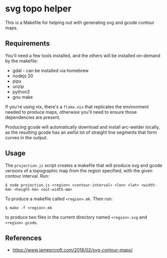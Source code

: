 
# svg topo helper

This is a Makefile for helping out with generating svg and gcode contour maps.

## Requirements

You'll need a few tools installed, and the others will be installed on-demand by
the makefile:

* gdal - can be installed via homebrew
* nodejs 20
* pipx
* unzip
* python3
* gnu make

If you're using nix, there's a `flake.nix` that replicates the environment
needed to produce maps, otherwise you'll need to ensure those dependencies are
present.

Producing gcode will automatically download and install arc-welder locally, as
the resulting gcode has an awful lot of straight line segments that form curves
in the output.

## Usage

The `projection.js` script creates a makefile that will produce svg and gcode
versions of a topographic map from the region specified, with the given contour
interval. Run:

```shell
$ node projection.js <region> <contour-interval> <lon> <lat> <width-km> <height-km> <out-width-mm>
```

To produce a makefile called `<region>.mk`. Then run:

```shell
$ make -f <region>.mk
```

to produce two files in the current directory named `<region>.svg` and
`<region>.gcode`.

## References

* https://www.jamesrcroft.com/2018/02/svg-contour-maps/
